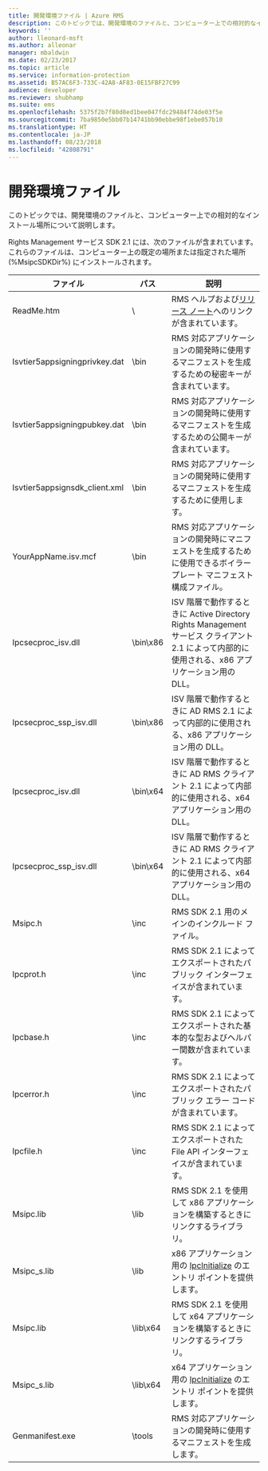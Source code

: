 ```yaml
---
title: 開発環境ファイル | Azure RMS
description: このトピックでは、開発環境のファイルと、コンピューター上での相対的なインストール場所について説明します。
keywords: ''
author: lleonard-msft
ms.author: alleonar
manager: mbaldwin
ms.date: 02/23/2017
ms.topic: article
ms.service: information-protection
ms.assetid: B57AC6F3-733C-42A8-AF83-0E15FBF27C99
audience: developer
ms.reviewer: shubhamp
ms.suite: ems
ms.openlocfilehash: 5375f2b7f80d8ed1bee047fdc29484f74de03f5e
ms.sourcegitcommit: 7ba9850e5bb07b14741bb90ebbe98f1ebe057b10
ms.translationtype: HT
ms.contentlocale: ja-JP
ms.lasthandoff: 08/23/2018
ms.locfileid: "42808791"
---
```

# <a name="development-environment-files"></a>開発環境ファイル

このトピックでは、開発環境のファイルと、コンピューター上での相対的なインストール場所について説明します。

Rights Management サービス SDK 2.1 には、次のファイルが含まれています。これらのファイルは、コンピューター上の既定の場所または指定された場所 (%MsipcSDKDir%) にインストールされます。

|ファイル|パス|説明|
|----|----|-----------|
|ReadMe.htm| \ | RMS ヘルプおよび[リリース ノート](release-notes-rtm.md)へのリンクが含まれています。|
|Isvtier5appsigningprivkey.dat|\bin|RMS 対応アプリケーションの開発時に使用するマニフェストを生成するための秘密キーが含まれています。|
|Isvtier5appsigningpubkey.dat|\bin|RMS 対応アプリケーションの開発時に使用するマニフェストを生成するための公開キーが含まれています。|
|Isvtier5appsignsdk_client.xml|\bin|RMS 対応アプリケーションの開発時に使用するマニフェストを生成するために使用します。|
|YourAppName.isv.mcf|\bin|RMS 対応アプリケーションの開発時にマニフェストを生成するために使用できるボイラープレート マニフェスト構成ファイル。|
|Ipcsecproc_isv.dll|\bin\x86|ISV 階層で動作するときに Active Directory Rights Management サービス クライアント 2.1 によって内部的に使用される、x86 アプリケーション用の DLL。|
|Ipcsecproc_ssp_isv.dll|\bin\x86|ISV 階層で動作するときに AD RMS 2.1 によって内部的に使用される、x86 アプリケーション用の DLL。|
|Ipcsecproc_isv.dll|\bin\x64|ISV 階層で動作するときに AD RMS クライアント 2.1 によって内部的に使用される、x64 アプリケーション用の DLL。|
|Ipcsecproc_ssp_isv.dll|\bin\x64|ISV 階層で動作するときに AD RMS クライアント 2.1 によって内部的に使用される、x64 アプリケーション用の DLL。|
|Msipc.h|\inc|RMS SDK 2.1 用のメインのインクルード ファイル。|
|Ipcprot.h|\inc|RMS SDK 2.1 によってエクスポートされたパブリック インターフェイスが含まれています。|
|Ipcbase.h|\inc|RMS SDK 2.1 によってエクスポートされた基本的な型およびヘルパー関数が含まれています。|
|Ipcerror.h|\inc|RMS SDK 2.1 によってエクスポートされたパブリック エラー コードが含まれています。|
|Ipcfile.h|\inc|RMS SDK 2.1 によってエクスポートされた File API インターフェイスが含まれています。|
|Msipc.lib|\lib|RMS SDK 2.1 を使用して x86 アプリケーションを構築するときにリンクするライブラリ。|
|Msipc_s.lib|\lib|x86 アプリケーション用の [IpcInitialize](https://msdn.microsoft.com/library/jj127295.aspx) のエントリ ポイントを提供します。|
|Msipc.lib|\lib\x64|RMS SDK 2.1 を使用して x64 アプリケーションを構築するときにリンクするライブラリ。|
|Msipc_s.lib|\lib\x64|x64 アプリケーション用の [IpcInitialize](https://msdn.microsoft.com/library/jj127295.aspx) のエントリ ポイントを提供します。|
|Genmanifest.exe|\tools|RMS 対応アプリケーションの開発時に使用するマニフェストを生成します。|

